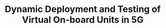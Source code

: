 ---
paper_type: Conference
title: "Dynamic Deployment and Testing of Virtual On-board Units in 5G"
authors:  "Jorge Gallego-Madrid, Ana Hermosilla and Antonio Skarmeta"
journal_title: "2022 IEEE Future Networks World Forum (FNWF) - S10: Symposium on 5G for Connected and Automated Mobility"
doi: 10.5281/zenodo.7221666
repository_link: "https://zenodo.org/record/7221666"
relevance: "5G networks are encountering virtualization technologies as the foundations of the softwarization of the infrastructure. The usage of these techniques in the Connected and Automated Mobility (CAM) vertical is the key to address mobility and computing issues. The next generation of CAM services are demanding continuous sensor-data gathering and processing, but current solutions lack of flexibility and computing capabilities in the On-Board Units (OBUs). Consequently, a dynamic intermediate stratum with adaptable networking resources and data processing offloading is required to cover the requirements imposed by the upcoming vehicular applications and users. Besides, due to the changing nature of these environments, dynamic testing and validation of the deployed services is necessary to assure their correct functioning. In this line, a solution that exploits the Multi-access Edge Computing (MEC) paradigm to instantiate virtual OBUs (vOBUs) to act as virtual counterparts of the physical ones is presented. By doing so, in-vehicle OBUs can be protected from the characteristic disconnections of vehicular networks using the vOBU as an intermediate communication layer. Besides, they can offload heavy computing processes to the edge. The solution is dynamically deployed as a Network Application (Network Application) in a real 5G testbed in the context of the 5GASP project, in which it is also possible to test and evaluate the functioning of the Network Application after the deployment."
---